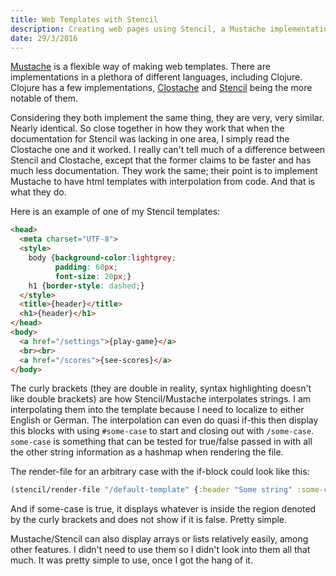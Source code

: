 ```yaml
---
title: Web Templates with Stencil
description: Creating web pages using Stencil, a Mustache implementation
date: 29/3/2016
---
```


[Mustache](https://mustache.github.io/) is a flexible way of making web templates. There are implementations in a plethora of different languages, including Clojure. Clojure has a few implementations, [Clostache](https://github.com/fhd/clostache) and [Stencil](https://github.com/davidsantiago/stencil) being the more notable of them.

Considering they both implement the same thing, they are very, very similar. Nearly identical. So close together in how they work that when the documentation for Stencil was lacking in one area, I simply read the Clostache one and it worked. I really can't tell much of a difference between Stencil and Clostache, except that the former claims to be faster and has much less documentation. They work the same; their point is to implement Mustache to have html templates with interpolation from code. And that is what they do.

Here is an example of one of my Stencil templates:

```html
<head>
  <meta charset="UTF-8">
  <style>
    body {background-color:lightgrey;
          padding: 60px;
          font-size: 20px;}
    h1 {border-style: dashed;}
  </style>
  <title>{header}</title>
  <h1>{header}</h1>
</head>
<body>
  <a href="/settings">{play-game}</a>
  <br><br>
  <a href="/scores">{see-scores}</a>
</body>
```

The curly brackets (they are double in reality, syntax highlighting doesn't like double brackets) are how Stencil/Mustache interpolates strings. I am interpolating them into the template because I need to localize to either English or German. The interpolation can even do quasi if-this then display this blocks with using `#some-case` to start and closing out with `/some-case`. `some-case` is something that can be tested for true/false passed in with all the other string information as a hashmap when rendering the file.

The render-file for an arbitrary case with the if-block could look like this:

```clojure
(stencil/render-file "/default-template" {:header "Some string" :some-case true})
```

And if some-case is true, it displays whatever is inside the region denoted by the curly brackets and does not show if it is false. Pretty simple.

Mustache/Stencil can also display arrays or lists relatively easily, among other features. I didn't need to use them so I didn't look into them all that much. It was pretty simple to use, once I got the hang of it.
